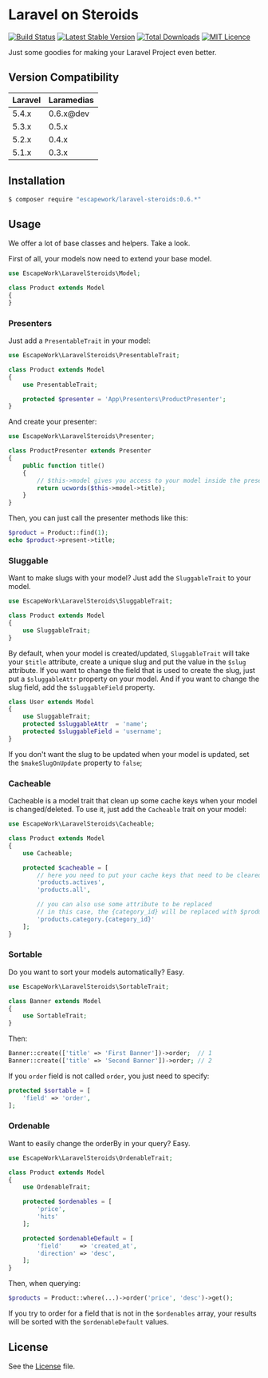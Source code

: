 # Laravel on Steroids

[![Build Status](https://travis-ci.org/EscapeWork/LaravelSteroids.png)](http://travis-ci.org/EscapeWork/LaravelSteroids) [![Latest Stable Version](https://poser.pugx.org/escapework/laravel-steroids/v/stable.png)](https://packagist.org/packages/escapework/laravel-steroids) [![Total Downloads](https://poser.pugx.org/escapework/laravel-steroids/downloads.png)](https://packagist.org/packages/escapework/laravel-steroids) [![MIT Licence](https://img.shields.io/packagist/l/EscapeWork/laramedias.svg?style=flat)](https://github.com/EscapeWork/LaravelSteroids)

Just some goodies for making your Laravel Project even better.

## Version Compatibility

 Laravel  | Laramedias
:---------|:----------
 5.4.x    | 0.6.x@dev
 5.3.x    | 0.5.x
 5.2.x    | 0.4.x
 5.1.x    | 0.3.x

## Installation

```sh
$ composer require "escapework/laravel-steroids:0.6.*"
```

## Usage

We offer a lot of base classes and helpers. Take a look.

First of all, your models now need to extend your base model.

```php
use EscapeWork\LaravelSteroids\Model;

class Product extends Model
{
}
```

### Presenters

Just add a `PresentableTrait` in your model:

```php
use EscapeWork\LaravelSteroids\PresentableTrait;

class Product extends Model
{
    use PresentableTrait;

    protected $presenter = 'App\Presenters\ProductPresenter';
}
```

And create your presenter:

```php
use EscapeWork\LaravelSteroids\Presenter;

class ProductPresenter extends Presenter
{
    public function title()
    {
        // $this->model gives you access to your model inside the presenter
        return ucwords($this->model->title);
    }
}
```

Then, you can just call the presenter methods like this:

```php
$product = Product::find(1);
echo $product->present->title;
```

### Sluggable

Want to make slugs with your model? Just add the `SluggableTrait` to your model.

```php
use EscapeWork\LaravelSteroids\SluggableTrait;

class Product extends Model
{
    use SluggableTrait;
}
```

By default, when your model is created/updated, `SluggableTrait` will take your `$title` attribute, create a unique slug and put the value in the `$slug` attribute.
If you want to change the field that is used to create the slug, just put a `$sluggableAttr` property on your model. And if you want to change the slug field, add the `$sluggableField` property.

```php
class User extends Model
{
    use SluggableTrait;
    protected $sluggableAttr  = 'name';
    protected $sluggableField = 'username';
}
```

If you don't want the slug to be updated when your model is updated, set the `$makeSlugOnUpdate` property to `false`;

### Cacheable

Cacheable is a model trait that clean up some cache keys when your model is changed/deleted. To use it, just add the `Cacheable` trait on your model:

```php
use EscapeWork\LaravelSteroids\Cacheable;

class Product extends Model
{
    use Cacheable;

    protected $cacheable = [
        // here you need to put your cache keys that need to be cleared
        'products.actives',
        'products.all',

        // you can also use some attribute to be replaced
        // in this case, the {category_id} will be replaced with $product->category_id,
        'products.category.{category_id}'
    ];
}
```

### Sortable

Do you want to sort your models automatically? Easy.

```php
use EscapeWork\LaravelSteroids\SortableTrait;

class Banner extends Model
{
    use SortableTrait;
}
```

Then:

```php
Banner::create(['title' => 'First Banner'])->order;  // 1
Banner::create(['title' => 'Second Banner'])->order; // 2
```

If you `order` field is not called `order`, you just need to specify:

```php
protected $sortable = [
    'field' => 'order',
];
```

### Ordenable

Want to easily change the orderBy in your query? Easy.

```php
use EscapeWork\LaravelSteroids\OrdenableTrait;

class Product extends Model
{
    use OrdenableTrait;

    protected $ordenables = [
        'price',
        'hits'
    ];

    protected $ordenableDefault = [
        'field'     => 'created_at',
        'direction' => 'desc',
    ];
}
```

Then, when querying:

```php
$products = Product::where(...)->order('price', 'desc')->get();
```

If you try to order for a field that is not in the `$ordenables` array, your results will be sorted with the `$ordenableDefault` values.

## License

See the [License](https://github.com/EscapeWork/LaravelSteroids/blob/master/LICENSE) file.
